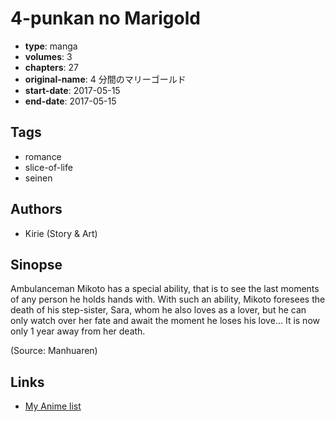 # 4-punkan no Marigold

-   **type**: manga
-   **volumes**: 3
-   **chapters**: 27
-   **original-name**: 4 分間のマリーゴールド
-   **start-date**: 2017-05-15
-   **end-date**: 2017-05-15

## Tags

-   romance
-   slice-of-life
-   seinen

## Authors

-   Kirie (Story & Art)

## Sinopse

Ambulanceman Mikoto has a special ability, that is to see the last moments of any person he holds hands with. With such an ability, Mikoto foresees the death of his step-sister, Sara, whom he also loves as a lover, but he can only watch over her fate and await the moment he loses his love... It is now only 1 year away from her death.

(Source: Manhuaren)

## Links

-   [My Anime list](https://myanimelist.net/manga/110520/4-punkan_no_Marigold)
